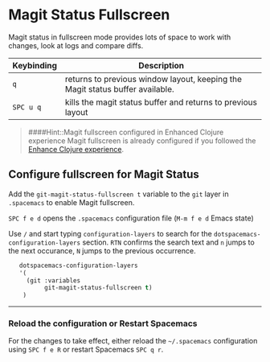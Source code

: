 # Magit Status Fullscreen

Magit status in fullscreen mode provides lots of space to work with changes, look at logs and compare diffs.

| Keybinding | Description                                                                   |
|------------|-------------------------------------------------------------------------------|
| `q`        | returns to previous window layout, keeping the Magit status buffer available. |
| `SPC u q`  | kills the magit status buffer and returns to previous layout                  |


> ####Hint::Magit fullscreen configured in Enhanced Clojure experience
> Magit fullscreen is already configured if you followed the [Enhance Clojure experience](/install-spacemacs/enhance-clojure-experience.md).


## Configure fullscreen for Magit Status

Add the `git-magit-status-fullscreen t` variable to the `git` layer in `.spacemacs` to enable Magit fullscreen.

`SPC f e d` opens the `.spacemacs` configuration file (`M-m f e d` Emacs state)

Use `/` and start typing `configuration-layers` to search for the `dotspacemacs-configuration-layers` section.  `RTN` confirms the search text and `n` jumps to the next occurance, `N` jumps to the previous occurrence.

```lisp
   dotspacemacs-configuration-layers
   '(
     (git :variables
          git-magit-status-fullscreen t)
    )
```

------------------------------------------

### Reload the configuration or Restart Spacemacs

For the changes to take effect, either reload the `~/.spacemacs` configuration using `SPC f e R` or restart Spacemacs `SPC q r`.

